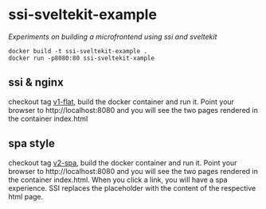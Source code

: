ssi-sveltekit-example
=====================

_Experiments on building a microfrontend using ssi and sveltekit_

```shell 
docker build -t ssi-sveltekit-example .
docker run -p8080:80 ssi-sveltekit-xample
```


ssi & nginx
-----------

checkout tag [v1-flat](https://github.com/co0p/ssi-sveltekit-example/releases/tag/v1-flat), build the docker container and run it. Point your browser to http://localhost:8080 and you will see the two pages rendered in the container index.html 

spa style
---------
checkout tag [v2-spa](https://github.com/co0p/ssi-sveltekit-example/releases/tag/v2-spa), build the docker container and run it. Point your browser to http://localhost:8080 and you will see the two pages rendered in the container index.html. When
you click a link, you will have a spa experience. SSI replaces the placeholder with the content of the respective html page.
